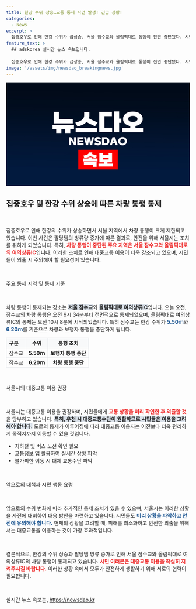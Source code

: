 ```yaml
---
title: 한강 수위 상승…교통 통제 사건 발생! 긴급 상황!
categories:
  - News
excerpt: >
  집중호우로 인해 한강 수위가 급상승, 서울 잠수교와 올림픽대로 통행이 전면 중단됐다. 시민들에게 대중교통 이용을 권장하며 주의 당부! 빠른 상황 반영이 필요한 긴급 소식, 클릭해서 확인하세요!
feature_text: >
  ## adskorea 실시간 뉴스 속보입니다.

  집중호우로 인해 한강 수위가 급상승, 서울 잠수교와 올림픽대로 통행이 전면 중단됐다. 시민들에게 대중교통 이용을 권장하며 주의 당부! 빠른 상황 반영이 필요한 긴급 소식, 클릭해서 확인하세요!
image: '/assets/img/newsdao_breakingnews.jpg'
---
```


<p><img src="/assets/img/newsdao_breakingnews.jpg" alt="adskorea 속보" /></p>

<h2 data-ke-size="size26">집중호우 및 한강 수위 상승에 따른 차량 통행 통제</h2>

<p data-ke-size="size16">&nbsp;</p>

<p>집중호우로 인해 한강의 수위가 상승하면서 서울 지역에서 차량 통행이 크게 제한되고 있습니다. 이번 사건은 팔당댐의 방류량 증가에 따른 결과로, 안전을 위해 서울시는 조치를 취하게 되었습니다. 특히, <b><span style="color: #ee2323;">차량 통행이 중단된 주요 지역은 서울 잠수교와 올림픽대로의 여의상류IC</span></b>입니다. 이러한 조치로 인해 대중교통 이용이 더욱 강조되고 있으며, 시민들이 외출 시 주의해야 할 필요성이 있습니다.</p>

<p data-ke-size="size16">&nbsp;</p>

<p>주요 통제 지역 및 통제 기준</p>

<p data-ke-size="size16">&nbsp;</p>

<p>차량 통행이 통제되는 장소는 <b><span style="background-color: #21538527;">서울 잠수교</span></b>와 <b><span style="background-color: #21538527;">올림픽대로 여의상류IC</span></b>입니다. 오늘 오전, 잠수교의 차량 통행은 오전 9시 34분부터 전면적으로 통제되었으며, 올림픽대로 여의상류IC의 통제는 오전 10시 8분에 시작되었습니다. 특히 잠수교는 한강 수위가 <b><span style="color: #1a5490;">5.50ｍ</span></b>와 <b><span style="color: #1a5490;">6.20ｍ</span></b>를 기준으로 차량과 보행자 통행을 중단하게 됩니다.</p>

<table style="width: 100%; border-collapse: collapse;">
<thead>
<tr>
<th style="border: 1px solid #dee2e6; background-color: #f8f9fa; text-align: left;">구분</th>
<th style="border: 1px solid #dee2e6; background-color: #f8f9fa; text-align: center;">수위</th>
<th style="border: 1px solid #dee2e6; background-color: #f8f9fa; text-align: center;">통행 조치</th>
</tr>
</thead>
<tbody>
<tr>
<td style="border: 1px solid #dee2e6;">잠수교</td>
<td style="border: 1px solid #dee2e6; text-align: center; height: 17px;"><b>5.50ｍ</b></td>
<td style="border: 1px solid #dee2e6; text-align: center; height: 17px;"><b>보행자 통행 중단</b></td>
</tr>
<tr>
<td style="border: 1px solid #dee2e6;">잠수교</td>
<td style="border: 1px solid #dee2e6; text-align: center; height: 17px;"><b>6.20ｍ</b></td>
<td style="border: 1px solid #dee2e6; text-align: center; height: 17px;"><b>차량 통행 중단</b></td>
</tr>
</tbody>
</table>

<p data-ke-size="size16">&nbsp;</p>

<p>서울시의 대중교통 이용 권장</p>

<p data-ke-size="size16">&nbsp;</p>

<p>서울시는 대중교통 이용을 권장하며, 시민들에게 <b><span style="color: #ee2323;">교통 상황을 미리 확인한 후 외출할 것</span></b>을 당부하고 있습니다. <b><span style="background-color: #21538527;">특히, 우천 시 대중교통수단이 원활하므로 시민들은 이용을 고려해야 합니다.</span></b> 도로의 통제가 이루어짐에 따라 대중교통 이용자는 이전보다 더욱 편리하게 목적지까지 이동할 수 있을 것입니다.</p>

<ul>
<li>지하철 및 버스 노선 확인 필요</li>
<li>교통정보 앱 활용하여 실시간 상황 파악</li>
<li>불가피한 이동 시 대체 교통수단 파악</li>
</ul>

<p data-ke-size="size16">&nbsp;</p>

<p>앞으로의 대책과 시민 행동 요령</p>

<p data-ke-size="size16">&nbsp;</p>

<p>앞으로의 수위 변화에 따라 추가적인 통제 조치가 있을 수 있으며, 서울시는 이러한 상황을 사전에 대비하여 대응 방안을 마련하고 있습니다. 시민들도 <b><span style="color: #1a5490;">미리 상황을 파악하고 안전에 유의해야 합니다.</span></b> 현재의 상황을 고려할 때, 피해를 최소화하고 안전한 외출을 위해서는 대중교통을 이용하는 것이 가장 효과적입니다.</p>

<p data-ke-size="size16">&nbsp;</p>

<p>결론적으로, 한강의 수위 상승과 팔당댐 방류 증가로 인해 서울 잠수교와 올림픽대로 여의상류IC의 차량 통행이 통제되고 있습니다. <b><span style="color: #ee2323;">시민 여러분은 대중교통 이용을 착실히 지켜주시길 바랍니다.</span></b> 이러한 상황 속에서 모두가 안전하게 생활하기 위해 서로의 협력이 필요합니다.</p>

<p data-ke-size="size16">&nbsp;</p>
실시간 뉴스 속보는, <a href="https://newsdao.kr" rel="dofollow">https://newsdao.kr</a>



